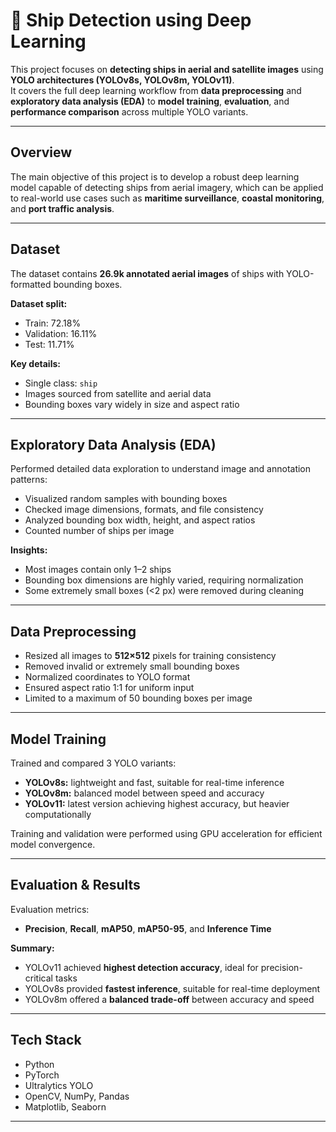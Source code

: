 # 🚢 Ship Detection using Deep Learning

This project focuses on **detecting ships in aerial and satellite images** using **YOLO architectures (YOLOv8s, YOLOv8m, YOLOv11)**.  
It covers the full deep learning workflow from **data preprocessing** and **exploratory data analysis (EDA)** to **model training**, **evaluation**, and **performance comparison** across multiple YOLO variants.

---

## Overview
The main objective of this project is to develop a robust deep learning model capable of detecting ships from aerial imagery, which can be applied to real-world use cases such as **maritime surveillance**, **coastal monitoring**, and **port traffic analysis**.

---

## Dataset
The dataset contains **26.9k annotated aerial images** of ships with YOLO-formatted bounding boxes.

**Dataset split:**
- Train: 72.18%  
- Validation: 16.11%  
- Test: 11.71%  

**Key details:**
- Single class: `ship`  
- Images sourced from satellite and aerial data  
- Bounding boxes vary widely in size and aspect ratio  

---

## Exploratory Data Analysis (EDA)
Performed detailed data exploration to understand image and annotation patterns:
- Visualized random samples with bounding boxes  
- Checked image dimensions, formats, and file consistency  
- Analyzed bounding box width, height, and aspect ratios  
- Counted number of ships per image  

**Insights:**
- Most images contain only 1–2 ships  
- Bounding box dimensions are highly varied, requiring normalization  
- Some extremely small boxes (<2 px) were removed during cleaning  

---

## Data Preprocessing
- Resized all images to **512×512** pixels for training consistency  
- Removed invalid or extremely small bounding boxes  
- Normalized coordinates to YOLO format  
- Ensured aspect ratio 1:1 for uniform input  
- Limited to a maximum of 50 bounding boxes per image  

---

## Model Training
Trained and compared 3 YOLO variants:
- **YOLOv8s:** lightweight and fast, suitable for real-time inference  
- **YOLOv8m:** balanced model between speed and accuracy  
- **YOLOv11:** latest version achieving highest accuracy, but heavier computationally  

Training and validation were performed using GPU acceleration for efficient model convergence.

---

## Evaluation & Results
Evaluation metrics:
- **Precision**, **Recall**, **mAP50**, **mAP50-95**, and **Inference Time**

**Summary:**
- YOLOv11 achieved **highest detection accuracy**, ideal for precision-critical tasks  
- YOLOv8s provided **fastest inference**, suitable for real-time deployment  
- YOLOv8m offered a **balanced trade-off** between accuracy and speed  

---

## Tech Stack
- Python  
- PyTorch  
- Ultralytics YOLO  
- OpenCV, NumPy, Pandas  
- Matplotlib, Seaborn  

---

